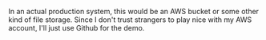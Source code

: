 In an actual production system, this would be an AWS bucket or some other kind of file storage. Since I don't trust strangers to play nice with my AWS account, I'll just use Github for the demo.
